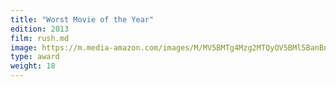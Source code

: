 ```yaml
---
title: "Worst Movie of the Year"
edition: 2013
film: rush.md
image: https://m.media-amazon.com/images/M/MV5BMTg4Mzg2MTQyOV5BMl5BanBnXkFtZTgwNzMwNzgwMDE@._V1_FMjpg_UX1000_.jpg
type: award
weight: 18
---
```

